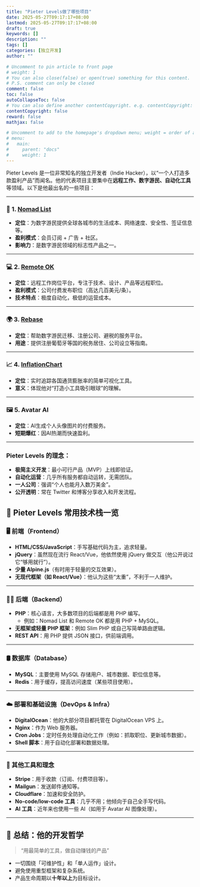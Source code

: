```yaml
---
title: "Pieter Levels做了哪些项目"
date: 2025-05-27T09:17:17+08:00
lastmod: 2025-05-27T09:17:17+08:00
draft: true
keywords: []
description: ""
tags: []
categories: [独立开发]
author: ""

# Uncomment to pin article to front page
# weight: 1
# You can also close(false) or open(true) something for this content.
# P.S. comment can only be closed
comment: false
toc: false
autoCollapseToc: false
# You can also define another contentCopyright. e.g. contentCopyright: "This is another copyright."
contentCopyright: false
reward: false
mathjax: false

# Uncomment to add to the homepage's dropdown menu; weight = order of article
# menu:
#   main:
#     parent: "docs"
#     weight: 1
---
```


<!--more-->

Pieter Levels 是一位非常知名的独立开发者（Indie Hacker），以“一个人打造多款盈利产品”而闻名。他的代表项目主要集中在**远程工作、数字游民、自动化工具**等领域。以下是他最出名的一些项目：

------

### 🧳 1. [Nomad List](https://nomadlist.com/)

- **定位**：为数字游民提供全球各城市的生活成本、网络速度、安全性、签证信息等。
- **盈利模式**：会员订阅 + 广告 + 社区。
- **影响力**：是数字游民领域的标志性产品之一。

------

### 💻 2. [Remote OK](https://remoteok.com/)

- **定位**：远程工作岗位平台，专注于技术、设计、产品等远程职位。
- **盈利模式**：公司付费发布职位（高达几百美元/条）。
- **技术特点**：极度自动化，极低的运营成本。

------

### 🌍 3. [Rebase](https://rebase.co/)

- **定位**：帮助数字游民迁移、注册公司、避税的服务平台。
- **用途**：提供注册葡萄牙等国的税务居住、公司设立等指南。

------

### 📈 4. [InflationChart](https://inflationchart.com/)

- **定位**：实时追踪各国通货膨胀率的简单可视化工具。
- **意义**：体现他对“打造小工具吸引眼球”的理解。

------

### 🖼️ 5. Avatar AI

- **定位**：AI生成个人头像图片的付费服务。
- **短期爆红**：因AI热潮而快速盈利。

------

### Pieter Levels 的理念：

- **极简主义开发**：最小可行产品（MVP）上线即验证。
- **自动化运营**：几乎所有服务都自动运转，无需团队。
- **一人公司**：强调“个人也能月入数万美金”。
- **公开透明**：常在 Twitter 和博客分享收入和开发流程。



## 🧰 Pieter Levels 常用技术栈一览

### 🖥️ 前端（Frontend）

- **HTML/CSS/JavaScript**：手写基础代码为主，追求轻量。
- **jQuery**：虽然现在流行 React/Vue，他依然使用 jQuery 做交互（他公开说过它“够用就行”）。
- **少量 Alpine.js**（有时用于轻量的交互效果）。
- **无现代框架（如 React/Vue）**：他认为这些“太重”，不利于一人维护。

------

### 🧑‍🍳 后端（Backend）

- **PHP**：核心语言，大多数项目的后端都是用 PHP 编写。
  - 例如：Nomad List 和 Remote OK 都是用 PHP + MySQL。
- **无框架或轻量 PHP 框架**：例如 Slim PHP 或自己写简单路由逻辑。
- **REST API**：用 PHP 提供 JSON 接口，供前端调用。

------

### 🛢️ 数据库（Database）

- **MySQL**：主要使用 MySQL 存储用户、城市数据、职位信息等。
- **Redis**：用于缓存，提高访问速度（某些项目使用）。

------

### ☁️ 部署和基础设施（DevOps & Infra）

- **DigitalOcean**：他的大部分项目都托管在 DigitalOcean VPS 上。
- **Nginx**：作为 Web 服务器。
- **Cron Jobs**：定时任务处理自动化工作（例如：抓取职位、更新城市数据）。
- **Shell 脚本**：用于自动化部署和数据处理。

------

### 🧠 其他工具和理念

- **Stripe**：用于收款（订阅、付费项目等）。
- **Mailgun**：发送邮件通知等。
- **Cloudflare**：加速和安全防护。
- **No-code/low-code 工具**：几乎不用；他倾向于自己全手写代码。
- **AI 工具**：近年来也使用一些 AI（如用于 Avatar AI 图像处理）。

------

## 🎯 总结：他的开发哲学

> “用最简单的工具，做自动赚钱的产品”

- 一切围绕「可维护性」和「单人运作」设计。
- 避免使用重型框架和复杂系统。
- 产品生命周期以**十年以上**为目标设计。

